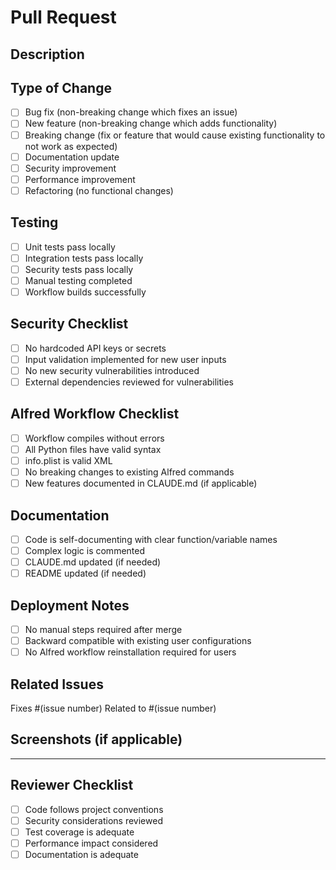 # Pull Request

## Description
<!-- Brief description of the changes -->

## Type of Change
<!-- Mark the relevant option with an "x" -->
- [ ] Bug fix (non-breaking change which fixes an issue)
- [ ] New feature (non-breaking change which adds functionality)
- [ ] Breaking change (fix or feature that would cause existing functionality to not work as expected)
- [ ] Documentation update
- [ ] Security improvement
- [ ] Performance improvement
- [ ] Refactoring (no functional changes)

## Testing
<!-- Describe the testing you've performed -->
- [ ] Unit tests pass locally
- [ ] Integration tests pass locally
- [ ] Security tests pass locally
- [ ] Manual testing completed
- [ ] Workflow builds successfully

## Security Checklist
<!-- Verify security considerations -->
- [ ] No hardcoded API keys or secrets
- [ ] Input validation implemented for new user inputs
- [ ] No new security vulnerabilities introduced
- [ ] External dependencies reviewed for vulnerabilities

## Alfred Workflow Checklist
<!-- Specific to Alfred workflow development -->
- [ ] Workflow compiles without errors
- [ ] All Python files have valid syntax
- [ ] info.plist is valid XML
- [ ] No breaking changes to existing Alfred commands
- [ ] New features documented in CLAUDE.md (if applicable)

## Documentation
<!-- Check if documentation needs updates -->
- [ ] Code is self-documenting with clear function/variable names
- [ ] Complex logic is commented
- [ ] CLAUDE.md updated (if needed)
- [ ] README updated (if needed)

## Deployment Notes
<!-- Any special deployment considerations -->
- [ ] No manual steps required after merge
- [ ] Backward compatible with existing user configurations
- [ ] No Alfred workflow reinstallation required for users

## Related Issues
<!-- Link any related issues -->
Fixes #(issue number)
Related to #(issue number)

## Screenshots (if applicable)
<!-- Add screenshots to help explain your changes -->

---

## Reviewer Checklist
<!-- For code reviewers -->
- [ ] Code follows project conventions
- [ ] Security considerations reviewed
- [ ] Test coverage is adequate
- [ ] Performance impact considered
- [ ] Documentation is adequate